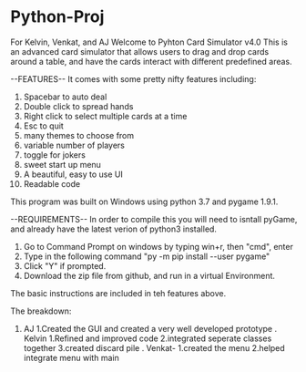 # Python-Proj
For Kelvin, Venkat, and AJ
Welcome to Pyhton Card Simulator v4.0
This is an advanced card simulator that allows users to drag and drop cards around a table, and have the cards interact with different predefined areas.

--FEATURES--
It comes with some pretty nifty features including:
1. Spacebar to auto deal
2. Double click to spread hands
3. Right click to select multiple cards at a time
4. Esc to quit
5. many themes to choose from
6. variable number of players
7. toggle for jokers
8. sweet start up menu
9. A beautiful, easy to use UI
10. Readable code

This program was built on Windows using python 3.7 and pygame 1.9.1.

--REQUIREMENTS--
In order to compile this you will need to isntall pyGame, and already have the latest verion of python3 installed.

1. Go to Command Prompt on windows by typing win+r, then "cmd", enter
2. Type in the following command "py -m pip install --user pygame"
3. Click "Y" if prompted.
4. Download the zip file from github, and run in a virtual Environment.
   
The basic instructions are included in teh features above.

The breakdown:
1. AJ
  1.Created the GUI and created a very well developed prototype
. Kelvin
  1.Refined and improved code
  2.integrated seperate classes together
  3.created discard pile
. Venkat-
  1.created the menu
  2.helped integrate menu with main



